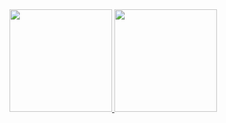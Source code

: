 <div>
<a href="https://github.com/Salleeem">
<img loading="lazy" height="180em" src="https://github-readme-stats.vercel.app/api/top-langs/?username=Salleem&layout=compact&langs_count=7&theme=dracula"/>
<img loading="lazy" height="180em" src="https://github-readme-stats.vercel.app/api?username=Salleem&show_icons=true&theme=dracula&include_all_commits=true&count_private=true"/>
</div>
